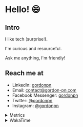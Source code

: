 # Hello! 😄

## Intro

I like tech (surprise!).

I'm curious and resourceful.

Ask me anything, I'm friendly!

## Reach me at

- LinkedIn: [gordonpn](https://www.linkedin.com/in/gordonpn/)
- Email: [contact@gordon-pn.com](mailto:contact@gordon-pn.com)
- Facebook Messenger: [gordonpn](https://www.messenger.com/t/Gordonpn)
- Twitter: [@gordonpn](https://twitter.com/Gordonpn)
- Instagram: [@gordonpn](https://www.instagram.com/gordonpn/)

<details>
  <summary>Metrics</summary>

  <img align="center" src="https://github.com/gordonpn/gordonpn/blob/master/github-metrics.svg" alt="GitHub Metrics">

</details>

<details>
  <summary>WakaTime</summary>

  <!--START_SECTION:waka-->
**I'm an Early 🐤** 

```text
🌞 Morning                180 commits         ██████░░░░░░░░░░░░░░░░░░░   24.42 % 
🌆 Daytime                295 commits         ██████████░░░░░░░░░░░░░░░   40.03 % 
🌃 Evening                224 commits         ████████░░░░░░░░░░░░░░░░░   30.39 % 
🌙 Night                  38 commits          █░░░░░░░░░░░░░░░░░░░░░░░░   05.16 % 
```
📅 **I'm Most Productive on Wednesday** 

```text
Monday                   118 commits         ████░░░░░░░░░░░░░░░░░░░░░   16.01 % 
Tuesday                  96 commits          ███░░░░░░░░░░░░░░░░░░░░░░   13.03 % 
Wednesday                142 commits         █████░░░░░░░░░░░░░░░░░░░░   19.27 % 
Thursday                 107 commits         ████░░░░░░░░░░░░░░░░░░░░░   14.52 % 
Friday                   110 commits         ████░░░░░░░░░░░░░░░░░░░░░   14.93 % 
Saturday                 78 commits          ███░░░░░░░░░░░░░░░░░░░░░░   10.58 % 
Sunday                   86 commits          ███░░░░░░░░░░░░░░░░░░░░░░   11.67 % 
```


📊 **This Week I Spent My Time On** 

```text
💬 Programming Languages: 
Java                     13 hrs 48 mins      ████████████████░░░░░░░░░   62.39 % 
Ruby                     2 hrs 33 mins       ███░░░░░░░░░░░░░░░░░░░░░░   11.55 % 
Makefile                 1 hr 53 mins        ██░░░░░░░░░░░░░░░░░░░░░░░   08.53 % 
JSON                     1 hr 22 mins        ██░░░░░░░░░░░░░░░░░░░░░░░   06.22 % 
XML                      1 hr 19 mins        ██░░░░░░░░░░░░░░░░░░░░░░░   06.01 % 

🔥 Editors: 
IntelliJ                 21 hrs 41 mins      ████████████████████████░   97.98 % 
VS Code                  26 mins             █░░░░░░░░░░░░░░░░░░░░░░░░   02.02 % 
```


 Last Updated on 11/03/2023 16:23:09 UTC
<!--END_SECTION:waka-->
</details>
